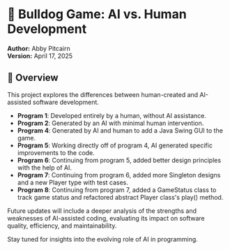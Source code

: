 # 🐶 Bulldog Game: AI vs. Human Development  

**Author:** Abby Pitcairn  
**Version:** April 17, 2025  

## 📌 Overview  

This project explores the differences between human-created and AI-assisted software development.  

- **Program 1**: Developed entirely by a human, without AI assistance.  
- **Program 2**: Generated by an AI with minimal human intervention.
- **Program 4**: Generated by AI and human to add a Java Swing GUI to the game.
- **Program 5**: Working directly off of program 4, AI generated specific improvements to the code.
- **Program 6**: Continuing from program 5, added better design principles with the help of AI.
- **Program 7**: Continuing from program 6, added more Singleton designs and a new Player type with test cases.
- **Program 8**: Continuing from program 7, added a GameStatus class to track game status and refactored abstract Player class's play() method. 

Future updates will include a deeper analysis of the strengths and weaknesses of AI-assisted coding, evaluating its impact on software quality, efficiency, and maintainability.  

Stay tuned for insights into the evolving role of AI in programming.
